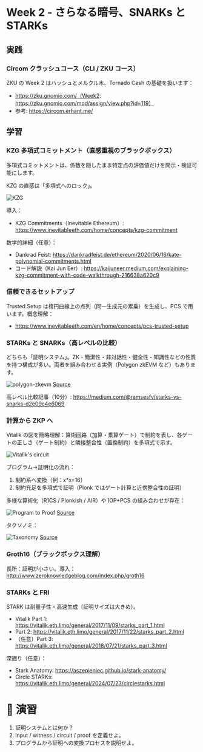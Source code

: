 # Week 2 - さらなる暗号、SNARKs と STARKs
 
 ## 実践
 
 ### Circom クラッシュコース（CLI / ZKU コース）
 
 ZKU の Week 2 はハッシュとメルクル木、Tornado Cash の基礎を扱います：
 - https://zku.gnomio.com/（Week2: https://zku.gnomio.com/mod/assign/view.php?id=119）
 - 参考: https://circom.erhant.me/
 
 ## 学習
 
 ### KZG 多項式コミットメント（直感重視のブラックボックス）
 
 多項式コミットメントは、係数を隠したまま特定点の評価値だけを開示・検証可能にします。
 
 KZG の直感は「多項式へのロック」。
 
 ![KZG](./assets/polynomial-commitments-1.jpeg)
 
 導入：
 - KZG Commitments（Inevitable Ethereum）: https://www.inevitableeth.com/home/concepts/kzg-commitment
 
 数学的詳細（任意）：
 - Dankrad Feist: https://dankradfeist.de/ethereum/2020/06/16/kate-polynomial-commitments.html
 - コード解説（Kai Jun Eer）: https://kaijuneer.medium.com/explaining-kzg-commitment-with-code-walkthrough-216638a620c9
 
 ### 信頼できるセットアップ
 
 Trusted Setup は楕円曲線上の点列（同一生成元の累乗）を生成し、PCS で用います。概念理解：
 - https://www.inevitableeth.com/en/home/concepts/pcs-trusted-setup
 
 ### STARKs と SNARKs（高レベルの比較）
 
 どちらも「証明システム」。ZK・簡潔性・非対話性・健全性・知識性などの性質を持つ構成が多い。両者を組み合わせる実例（Polygon zkEVM など）もあります。
 
 ![polygon-zkevm](./assets/polygon-zkevm.png)
 [Source](https://docs.polygon.technology/zkEVM/architecture/)
 
 高レベル比較記事（10分）: https://medium.com/@ramsesfv/starks-vs-snarks-d2e09c4e6069
 
 ### 計算から ZKP へ
 
 Vitalik の図を簡略理解：算術回路（加算・乗算ゲート）で制約を表し、各ゲートの正しさ（ゲート制約）と隣接整合性（置換制約）を多項式で示す。
 
 ![Vitalik's circuit](./assets/vitalik-circuit.png)
 
 プログラム→証明化の流れ：
 1. 制約系へ変換（例：x*x=16）
 2. 制約充足を多項式で証明（Plonk ではゲート計算と近傍整合性の証明）
 
 多様な算術化（R1CS / Plonkish / AIR）や IOP+PCS の組み合わせが存在：
 
 ![Program to Proof](./assets/program-to-proof.png)
 [Source](https://rdi.berkeley.edu/zk-learning/assets/lecture14.pdf)
 
 タクソノミ：
 
 ![Taxonomy](./assets/taxonomy.png)
 [Source](https://people.cs.georgetown.edu/jthaler/ProofsArgsAndZK.pdf)
 
 ### Groth16（ブラックボックス理解）
 
 長所：証明が小さい。導入： http://www.zeroknowledgeblog.com/index.php/groth16
 
 ### STARKs と FRI
 
 STARK は耐量子性・高速生成（証明サイズは大きめ）。
 - Vitalik Part 1: https://vitalik.eth.limo/general/2017/11/09/starks_part_1.html
 - Part 2: https://vitalik.eth.limo/general/2017/11/22/starks_part_2.html
 - （任意）Part 3: https://vitalik.eth.limo/general/2018/07/21/starks_part_3.html
 
 深掘り（任意）：
 - Stark Anatomy: https://aszepieniec.github.io/stark-anatomy/
 - Circle STARKs: https://vitalik.eth.limo/general/2024/07/23/circlestarks.html
 
 # 💪 演習
 
 1. 証明システムとは何か？
 2. input / witness / circuit / proof を定義せよ。
 3. プログラムから証明への変換プロセスを説明せよ。
 
